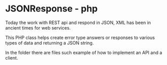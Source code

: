 JSONResponse - php
============

Today the work with REST api and respond in JSON, XML has been in ancient times for web services.

This PHP class helps create error type answers or responses to various types of data and returning a JSON string.

In the folder there are files such example of how to implement an API and a client.